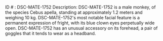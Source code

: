 ID # : DSC-MATE-1752
Description: DSC-MATE-1752 is a male monkey, of the species Cebus apella, standing at approximately 1.2 meters and weighing 10 kg. DSC-MATE-1752's most notable facial feature is a permanent expression of fright, with its blue clown eyes perpetually wide open. DSC-MATE-1752 has an unusual accessory on its forehead, a pair of goggles that it tends to wear as a headband.